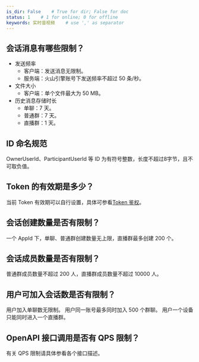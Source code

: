 ```yaml
---
is_dir: False    # True for dir; False for doc
status: 1    # 1 for online; 0 for offline
keywords: 实时音视频    # use ',' as separator
---
```


## 会话消息有哪些限制？
- 发送频率
    - 客户端：发送消息无限制。
    - 服务端：火山引擎账号下发送频率不超过 50 条/秒。
- 文件大小
    - 客户端：单个文件最大为 50 MB。
- 历史消息存储时长
    - 单聊：7 天。
    - 普通群：7 天。
    - 直播群：1 天。

## ID 命名规范
OwnerUserId、ParticipantUserId 等 ID 为有符号整数，长度不超过8字节，且不可取负值。

## Token 的有效期是多少？
当前 Token 有效期可以自行设置，具体可参看[Token 鉴权](291043)。

## 会话创建数量是否有限制？
一个 AppId 下，单聊、普通群创建数量无上限，直播群最多创建 200 个。

## 会话成员数量是否有限制？
普通群成员数量不超过 200 人，直播群成员数量不超过 10000 人。

## 用户可加入会话数是否有限制？
用户加入单聊数无限制。
用户同一账号最多同时加入 500 个群聊。
用户一个设备只能同时进入一个直播群。

## OpenAPI 接口调用是否有 QPS 限制？
有关 QPS 限制请具体参看各个接口描述。
